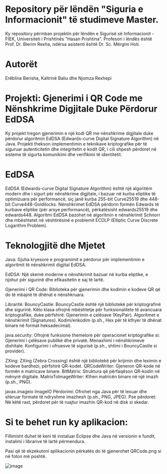 # Repository për lëndën "Siguria e Informacionit" të studimeve Master.

Ky repository përmban projektin për lëndën e Sigurisë së Informacionit - FIEK, Universiteti i Prishtinës "Hasan Prishtina". Profesori i lëndës është Prof. Dr. Blerim Rexha, ndërsa asistenti është Dr. Sc. Mërgim Hoti.

# Autorët
Erëblina Berisha, 
Kaltrinë Baliu dhe
Njomza Rexhepi

# Projekti: Gjenerimi i QR Code me Nënshkrime Digjitale Duke Përdorur EdDSA

Ky projekt tregon gjenerimin e një kodi QR me nënshkrime digjitale duke përdorur algoritmin EdDSA (Edwards-curve Digital Signature Algorithm) në Java. Projekti thekson implementimin e teknikave kriptografike për të siguruar autenticitetin dhe integritetin e kodit QR, i cili shpesh përdoret në sisteme të sigurta komunikimi dhe verifikimi të identitetit.

# EdDSA

EdDSA (Edwards-curve Digital Signature Algorithm) është një algoritëm modern dhe i sigurt për nënshkrime digjitale, i bazuar në kurba eliptike të optimizuara për performancë, siç janë kurba 255-bit Curve25519 dhe 448-bit Curve448-Goldilocks. Nënshkrimet EdDSA përdorin formën Edwards të kurbave eliptike (për arsye performancë), përkatësisht edwards25519 dhe edwards448. Algoritmi EdDSA bazohet në algoritmin e nënshkrimit Schnorr dhe mbështetet në vështirësinë e problemit ECDLP (Elliptic Curve Discrete Logarithm Problem).

# Teknologjitë dhe Mjetet
Java: Gjuha kryesore e programimit e përdorur për implementimin e algoritmit të nënshkrimit digjital EdDSA.

EdDSA: Një skemë moderne e nënshkrimit bazuar në kurba eliptike, e njohur për sigurinë dhe efikasitetin e saj të lartë.

Gjenerimi i QR Code: Biblioteka për gjenerimin dhe kodimin e kodeve QR që do të mbajnë të dhënat e nënshkruara.


Libraritë: 
BouncyCastle:
BouncyCastle është një bibliotekë për kriptografinë dhe sigurinë. Këto klasa ofrojnë mbështetje për funksionalitete të avancuara kriptografike, duke përfshirë:
Gjenerimin e çelësave (KeyPair).
Algoritmet e nënshkrimit (Signatures).
Kodim/enkodim (p.sh., Hex për të kthyer të dhënat binare në format heksadecimal).

java.security:
Ofrojnë funksione themelore për operacionet kriptografike si:
Gjenerimi i çelësave publikë dhe privatë.
Menaxhimi i nënshkrimeve dixhitale.
Konfigurimi i ofruesve të sigurisë (p.sh., shtimi i BouncyCastle si provider).

ZXing:
ZXing (Zebra Crossing) është një bibliotekë për krijimin dhe leximin e kodeve bardhezi, përfshirë QR-kodet.
QRCodeWriter: Gjeneron QR-kode në formën e matricave binare.
BitMatrix: Struktura që përfaqëson QR-kodin në mënyrë digjitale.
MatrixToImageWriter: Kthen matricën binare në një imazh (p.sh., PNG).


javax.imageio
ImageIO
Përdorimi: Ofrohet nga Java për të lexuar dhe shkruar formate të ndryshme imazhesh (p.sh., PNG, JPEG).
Pse përdoret: Në këtë rast, përdoret për të ruajtur imazhin QR-kod në disk si skedar.

# Si te behet run ky aplikacion:
Fillimisht duhet të keni të instaluar Eclipse dhe Java në versionin e fundit, instalimi i librarive të lartë përmendura.

Pasi që të ekzekutoni aplikacionin përkatës do të gjenerohet QRCode.png si në foton më poshtë.

![image](https://github.com/user-attachments/assets/a36bc2f2-151e-4778-b717-22cc5ee18d39)
